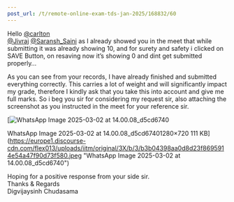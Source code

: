 ```yaml
---
post_url: /t/remote-online-exam-tds-jan-2025/168832/60
---
```

Hello [@carlton](/u/carlton)  
[@Jivraj](/u/jivraj) [@Saransh\_Saini](/u/saransh_saini) as I already showed you in the meet that while submitting it was already showing 10, and for surety and safety i clicked on SAVE Button, on resaving now it’s showing 0 and dint get submitted properly…

As you can see from your records, I have already finished and submitted everything correctly. This carries a lot of weight and will significantly impact my grade, therefore I kindly ask that you take this into account and give me full marks. So i beg you sir for considering my request sir, also attaching the screenshot as you instructed in the meet for your reference sir.  

[![WhatsApp Image 2025-03-02 at 14.00.08_d5cd6740](https://europe1.discourse-cdn.com/flex013/uploads/iitm/optimized/3X/b/3/b3b04398aa0d8d23f8695914e54a47f90d73f580_2_690x388.jpeg)

WhatsApp Image 2025-03-02 at 14.00.08\_d5cd67401280×720 111 KB](https://europe1.discourse-cdn.com/flex013/uploads/iitm/original/3X/b/3/b3b04398aa0d8d23f8695914e54a47f90d73f580.jpeg "WhatsApp Image 2025-03-02 at 14.00.08_d5cd6740")

Hoping for a positive response from your side sir.  
Thanks & Regards  
Digvijaysinh Chudasama